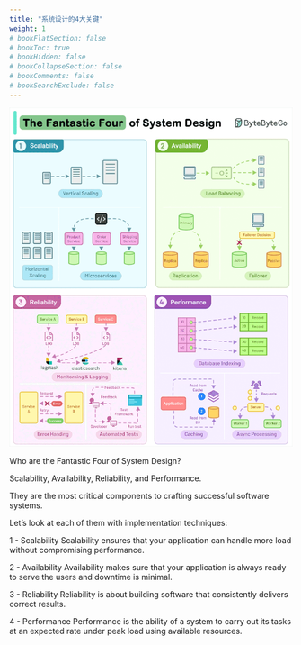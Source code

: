 ```yaml
---
title: "系统设计的4大关键"
weight: 1
# bookFlatSection: false
# bookToc: true
# bookHidden: false
# bookCollapseSection: false
# bookComments: false
# bookSearchExclude: false
---
```


![系统设计的4大关键](/img/monitor/fantastic-four-of-system-design.gif)

Who are the Fantastic Four of System Design? 

Scalability, Availability, Reliability, and Performance. 

They are the most critical components to crafting successful software systems. 

Let’s look at each of them with implementation techniques: 

1 - Scalability 
Scalability ensures that your application can handle more load without compromising performance. 

2 - Availability 
Availability makes sure that your application is always ready to serve the users and downtime is minimal. 

3 - Reliability 
Reliability is about building software that consistently delivers correct results. 

4 - Performance 
Performance is the ability of a system to carry out its tasks at an expected rate under peak load using available resources. 